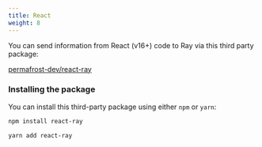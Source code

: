 ```yaml
---
title: React
weight: 8
---
```


You can send information from React (v16+) code to Ray via this third party package:

[permafrost-dev/react-ray](https://github.com/permafrost-dev/react-ray)

### Installing the package

You can install this third-party package using either `npm` or `yarn`:

```bash
npm install react-ray

yarn add react-ray
```
